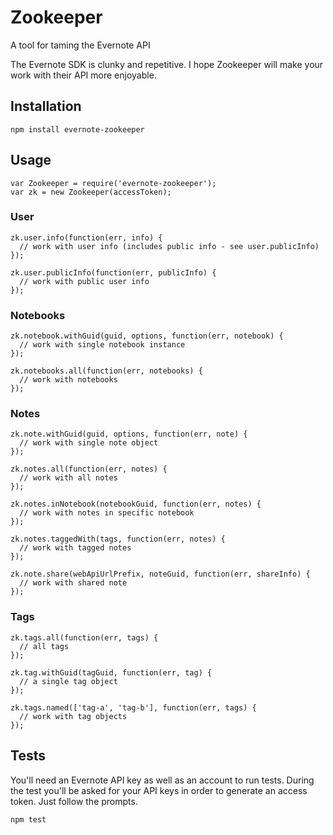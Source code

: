 Zookeeper
=========

A tool for taming the Evernote API

The Evernote SDK is clunky and repetitive. I hope Zookeeper will make your work
with their API more enjoyable.

Installation
------------

```
npm install evernote-zookeeper
```

Usage
-----

```
var Zookeeper = require('evernote-zookeeper');
var zk = new Zookeeper(accessToken);
```

### User

```
zk.user.info(function(err, info) {
  // work with user info (includes public info - see user.publicInfo)
});

zk.user.publicInfo(function(err, publicInfo) {
  // work with public user info
});
```

### Notebooks

```
zk.notebook.withGuid(guid, options, function(err, notebook) {
  // work with single notebook instance
});

zk.notebooks.all(function(err, notebooks) {
  // work with notebooks
});
```

### Notes

```
zk.note.withGuid(guid, options, function(err, note) {
  // work with single note object
});

zk.notes.all(function(err, notes) {
  // work with all notes
});

zk.notes.inNotebook(notebookGuid, function(err, notes) {  
  // work with notes in specific notebook
});

zk.notes.taggedWith(tags, function(err, notes) {
  // work with tagged notes
});

zk.note.share(webApiUrlPrefix, noteGuid, function(err, shareInfo) {
  // work with shared note
});
```

### Tags

```
zk.tags.all(function(err, tags) {
  // all tags
});

zk.tag.withGuid(tagGuid, function(err, tag) {
  // a single tag object
});

zk.tags.named(['tag-a', 'tag-b'], function(err, tags) {
  // work with tag objects
});
```

Tests
-----

You'll need an Evernote API key as well as an account to run tests. During the test
you'll be asked for your API keys in order to generate an access token. Just follow
the prompts.

```
npm test
```
